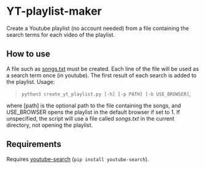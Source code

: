 # YT-playlist-maker

Create a Youtube playlist (no account needed) from a file containing the search terms for each video of the playlist. 

## How to use 

A file such as [songs.txt](https://github.com/xenakal/YT-playlist-maker/blob/master/songs.txt) must be created. Each line of the file will be used as a search term once (in youtube). The first result of each search is added to the playlist. Usage: 

>```python3 create_yt_playlist.py [-h] [-p PATH] [-b USE_BROWSER]```, 

where [path] is the optional path to the file containing the songs, and USE_BROWSER opens the playlist in the default browser if set to 1. If unspecified, the script will use a file called *songs.txt* in the current directory, not opening the playlist.  


## Requirements

Requires [youtube-search](https://github.com/joetats/youtube_search) (```pip install youtube-search```). 

